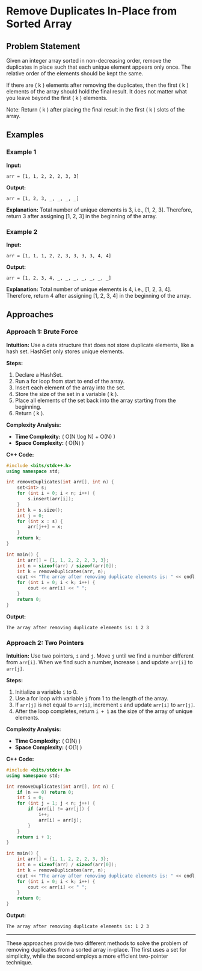 # Remove Duplicates In-Place from Sorted Array

## Problem Statement

Given an integer array sorted in non-decreasing order, remove the duplicates in place such that each unique element appears only once. The relative order of the elements should be kept the same.

If there are \( k \) elements after removing the duplicates, then the first \( k \) elements of the array should hold the final result. It does not matter what you leave beyond the first \( k \) elements.

Note: Return \( k \) after placing the final result in the first \( k \) slots of the array.

## Examples

### Example 1

**Input:**

```plaintext
arr = [1, 1, 2, 2, 2, 3, 3]
```

**Output:**

```plaintext
arr = [1, 2, 3, _, _, _, _]
```

**Explanation:**
Total number of unique elements is 3, i.e., [1, 2, 3]. Therefore, return 3 after assigning [1, 2, 3] in the beginning of the array.

### Example 2

**Input:**

```plaintext
arr = [1, 1, 1, 2, 2, 3, 3, 3, 3, 4, 4]
```

**Output:**

```plaintext
arr = [1, 2, 3, 4, _, _, _, _, _, _, _]
```

**Explanation:**
Total number of unique elements is 4, i.e., [1, 2, 3, 4]. Therefore, return 4 after assigning [1, 2, 3, 4] in the beginning of the array.

## Approaches

### Approach 1: Brute Force

**Intuition:**
Use a data structure that does not store duplicate elements, like a hash set. HashSet only stores unique elements.

**Steps:**

1. Declare a HashSet.
2. Run a for loop from start to end of the array.
3. Insert each element of the array into the set.
4. Store the size of the set in a variable \( k \).
5. Place all elements of the set back into the array starting from the beginning.
6. Return \( k \).

**Complexity Analysis:**

- **Time Complexity:** \( O(N \log N) + O(N) \)
- **Space Complexity:** \( O(N) \)

**C++ Code:**

```cpp
#include <bits/stdc++.h>
using namespace std;

int removeDuplicates(int arr[], int n) {
    set<int> s;
    for (int i = 0; i < n; i++) {
        s.insert(arr[i]);
    }
    int k = s.size();
    int j = 0;
    for (int x : s) {
        arr[j++] = x;
    }
    return k;
}

int main() {
    int arr[] = {1, 1, 2, 2, 2, 3, 3};
    int n = sizeof(arr) / sizeof(arr[0]);
    int k = removeDuplicates(arr, n);
    cout << "The array after removing duplicate elements is: " << endl;
    for (int i = 0; i < k; i++) {
        cout << arr[i] << " ";
    }
    return 0;
}
```

**Output:**

```plaintext
The array after removing duplicate elements is: 1 2 3
```

### Approach 2: Two Pointers

**Intuition:**
Use two pointers, `i` and `j`. Move `j` until we find a number different from `arr[i]`. When we find such a number, increase `i` and update `arr[i]` to `arr[j]`.

**Steps:**

1. Initialize a variable `i` to 0.
2. Use a for loop with variable `j` from 1 to the length of the array.
3. If `arr[j]` is not equal to `arr[i]`, increment `i` and update `arr[i]` to `arr[j]`.
4. After the loop completes, return `i + 1` as the size of the array of unique elements.

**Complexity Analysis:**

- **Time Complexity:** \( O(N) \)
- **Space Complexity:** \( O(1) \)

**C++ Code:**

```cpp
#include <bits/stdc++.h>
using namespace std;

int removeDuplicates(int arr[], int n) {
    if (n == 0) return 0;
    int i = 0;
    for (int j = 1; j < n; j++) {
        if (arr[i] != arr[j]) {
            i++;
            arr[i] = arr[j];
        }
    }
    return i + 1;
}

int main() {
    int arr[] = {1, 1, 2, 2, 2, 3, 3};
    int n = sizeof(arr) / sizeof(arr[0]);
    int k = removeDuplicates(arr, n);
    cout << "The array after removing duplicate elements is: " << endl;
    for (int i = 0; i < k; i++) {
        cout << arr[i] << " ";
    }
    return 0;
}
```

**Output:**

```plaintext
The array after removing duplicate elements is: 1 2 3
```

---

These approaches provide two different methods to solve the problem of removing duplicates from a sorted array in-place. The first uses a set for simplicity, while the second employs a more efficient two-pointer technique.
